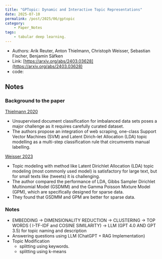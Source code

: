 ```yaml
---
title: "GPTopic: Dynamic and Interactive Topic Representations"
date: 2025-07-10
permalink: /post/2025/06/gptopic
category: 
    - Paper_Notes
tags:
    - tabular deep learning.
---
```


- Authors: Arik Reuter, Anton Thielmann, Christoph Weisser, Sebastian Fischer, Benjamin Säfken
- Link: [https://arxiv.org/abs/2403.03628](https://arxiv.org/abs/2403.03628)
- code: 


## Notes


### Background to the paper

[Thielmann 2020](https://www.researchgate.net/publication/344432349_Unsupervised_Document_Classification_integrating_Web_Scraping_One-Class_SVM_and_LDA_Topic_Modelling)
- Unsupervised document classification for imbalanced data sets poses a major challenge as it requires carefully curated dataset. 
- The authors propose an integration of web scraping, one-class Support Vector Machines (SVM) and Latent Dirich-let Allocation (LDA) topic modelling as a multi-step classification rule that circumvents manual labelling. 


[Weisser 2023](https://link.springer.com/content/pdf/10.1007/s00180-022-01246-z.pdf) 
- Topic modeling with method like Latent Dirichlet Allocation (LDA) topic modeling (most commonly used model) is satisfactory for large text, but for small texts like (tweets) it is challenging. 
- The author compared the performance of LDA, Gibbs Sampler Dirichlet Multinomial Model (GSDMM) and the Gamma Poisson Mixture Model (GPM), which are specifically designed for sparse data. 
- They found that GSDMM and GPM are better for sparse data. 

### Notes
- EMBEDDING → DIMENSIONALITY REDUCTION → CLUSTERING → TOP WORDS ( I-TF-IDF and COSINE SIMILARITY) → LLM (GPT 4.0 AND GPT 3.5) for topic naming and description 
- Answering questions using LLM (ChatGPT + RAG Implementation)
- Topic Modification 
    - splitting using keywords. 
    - splitting using k-means
    




